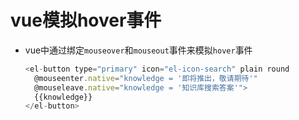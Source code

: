 # vue模拟hover事件

- vue中通过绑定`mouseover`和`mouseout`事件来模拟`hover`事件
  ```js
  <el-button type="primary" icon="el-icon-search" plain round 
    @mouseenter.native="knowledge = '即将推出，敬请期待'" 
    @mouseleave.native="knowledge = '知识库搜索答案'">
    {{knowledge}}
  </el-button>
  ```